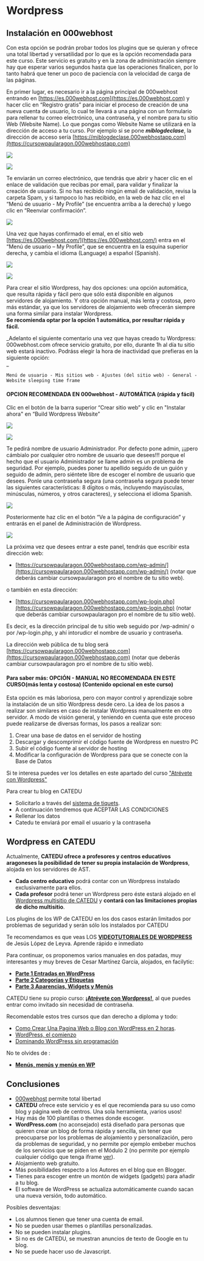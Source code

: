 # Wordpress

## Instalación en 000webhost

Con esta opción se podrán probar todos los plugins que se quieran y ofrece una total libertad y versatilidad por lo que es la opción recomendada para este curso. Este servicio es gratuito y en la zona de administración siempre hay que esperar varios segundos hasta que las operaciones finalicen, por lo tanto habrá que tener un poco de paciencia con la velocidad de carga de las páginas.

En primer lugar, es necesario ir a la página principal de 000webhost entrando en [https://es.000webhost.com](https://es.000webhost.com) y hacer clic en “Registro gratis” para iniciar el proceso de creación de una nueva cuenta de usuario, lo cual te llevará a una página con un formulario para rellenar tu correo electrónico, una contraseña, y el nombre para tu sitio Web \(Website Name\). Lo que pongas como Website Name se utilizará en la dirección de acceso a tu curso. Por ejemplo si se pone _**miblogdeclase**_, la dirección de acceso sería [https://miblogdeclase.000webhostapp.com](https://cursowpaularagon.000webhostapp.com)

![](/assets/hosting0-altaNuevo.png)

![](/assets/hosting1-bienvenida.png)

Te enviarán un correo electrónico, que tendrás que abrir y hacer clic en el enlace de validación que recibas por email, para validar y finalizar la creación de usuario. Si no has recibido ningún email de validación, revisa la carpeta Spam, y si tampoco lo has recibido, en la web de haz clic en el “Menú de usuario - My Profile” \(se encuentra arriba a la derecha\) y luego clic en “Reenviar confirmación”.

![](/assets/hosting2-email.png)

Una vez que hayas confirmado el emal, en el sitio web [https://es.000webhost.com/](https://es.000webhost.com/) entra en el “Menú de usuario – My Profile”, que se encuentra en la esquina superior derecha, y cambia el idioma \(Language\) a español \(Spanish\).

![](/assets/hosting3-myprofile.png)

![](/assets/hosting4-es-es.png)

Para crear el sitio Wordpress, hay dos opciones: una opción automática, que resulta rápida y fácil pero que sólo está disponible en algunos servidores de alojamiento. Y otra opción manual, más lenta y costosa, pero más estándar, ya que los servidores de alojamiento web ofrecerán siempre una forma similar para instalar Wordpress.  
**Se recomienda optar por la opción 1 automática, por resultar rápida y fácil.**

_Adelanto el siguiente comentario una vez que hayas creado tu Wordpress: 000webhost.com ofrece servicio gratuito, por ello, durante 1h al día tu sitio web estará inactivo. Podráss elegir la hora de inactividad que prefieras en la siguiente opción:      
_

```
Menú de usuario - Mis sitios web - Ajustes (del sitio web) - General - Website sleeping time frame
```

#### OPCION RECOMENDADA EN 000webhost - AUTOMÁTICA \(rápida y fácil\)

Clic en el botón de la barra superior “Crear sitio web” y clic en "Instalar ahora" en “Build Wordpress Website”

![](/assets/hosting5-boton-crear.png)

![](/assets/hosting6-boton-crear-wp.png)

Te pedirá nombre de usuario Administrador. Por defecto pone admin, ¡¡¡pero cámbialo por cualquier otro nombre de usuario que desees!!! porque el hecho que el usuario Administrador se llame admin es un problema de seguridad. Por ejemplo, puedes poner tu apellido seguido de un guión y seguido de admin, pero siéntete libre de escoger el nombre de usuario que desees. Ponle una contraseña segura \(una contraseña segura puede tener las siguientes características: 8 dígitos o más, incluyendo mayúsculas, minúsculas, números, y otros caracteres\), y selecciona el idioma Spanish.

![](/assets/hosting7-crear-wp.png)

Posteriormente haz clic en el botón “Ve a la página de configuración” y entrarás en el panel de Administración de Wordpress.

![](/assets/hosting8-wp-creado.png)

La próxima vez que desees entrar a este panel, tendrás que escribir esta dirección web:

* [https://cursowpaularagon.000webhostapp.com/wp-admin/](https://cursowpaularagon.000webhostapp.com/wp-admin/) \(notar que deberás cambiar cursowpaularagon pro el nombre de tu sitio web\).

o también en esta dirección:

* [https://cursowpaularagon.000webhostapp.com/wp-login.php](https://cursowpaularagon.000webhostapp.com/wp-login.php) \(notar que deberás cambiar cursowpaularagon pro el nombre de tu sitio web\).

Es decir, es la dirección principal de tu sitio web seguido por /wp-admin/ o por /wp-login.php, y ahí intorudicr el nombre de usuario y contraseña.

La dirección web pública de tu blog será [https://cursowpaularagon.000webhostapp.com](https://cursowpaularagon.000webhostapp.com) \(notar que deberás cambiar cursowpaularagon pro el nombre de tu sitio web\).

#### Para saber más: OPCIÓN - MANUAL NO RECOMENDADA EN ESTE CURSO\(más lenta y costosa\) \(Contenido opcional en este curso\)

Esta opción es más laboriosa, pero con mayor control y aprendizaje sobre la instalación de un sitio Wordpress desde cero. La idea de los pasos a realizar son similares en caso de instalar Wordpress manualmente en otro servidor. A modo de visión general, y teniendo en cuenta que este proceso puede realizarse de diversas formas, los pasos a realizar son:

1. Crear una base de datos en el servidor de hosting
2. Descargar y descomprimir el código fuente de Wordpress en nuestro PC
3. Subir el código fuente al servidor de hosting
4. Modificar la configuración de Wordpress para que se conecte con la Base de Datos

Si te interesa puedes ver los detalles en este apartado del curso ["Atrévete con Wordpress"](https://catedu.gitbooks.io/atrevete-con-wordpress/content/empezando-con-wordpress/instalar-wordpress-en-000webhost.html)

Para crear tu blog en CATEDU

* Solicitarlo a través del [sistema de tiquets](http://soporte.catedu.es/).
* A continuación tendremos que ACEPTAR LAS CONDICIONES
* Rellenar los datos
* Catedu te enviará por email el usuario y la contraseña

## Wordpress en CATEDU

Actualmente, **CATEDU ofrece a profesores y centros educativos aragoneses la posibilidad de tener su propia instalación de Wordpress**, alojada en los servidores de AST.

* **Cada centro educativo** podrá contar con un Wordpress instalado exclusivamente para ellos. 
* **Cada profesor** podrá tener un Wordpress pero éste estará alojado en el [Wordpress multisitio de CATEDU](http://wp.catedu.es/) y **contará con las limitaciones propias de dicho multisitio**.

Los plugins de los WP de CATEDU en los dos casos estarán limitados por problemas de seguridad y serán sólo los instalados por CATEDU

Te recomendamos es que veas LOS [**VIDEOTUTORIALES DE WORDPRESS** ](http://facilytic.catedu.es/2016/01/15/video-tutoriales-wordpess/) de Jesús López de Leyva. Aprende rápido e inmediato

Para continuar, os proponemos varios manuales en dos patadas, muy interesantes y muy breves de Cesar Martínez García, alojados, en facilytic:

* [**Parte 1 Entradas en WordPress**](http://www.catedu.es/facilytic/wp-content/uploads/2013/04/Manual_WP_1.pdf)
* [**Parte 2 Categorías y Etiquetas**](http://www.catedu.es/facilytic/wp-content/uploads/2013/04/Manual_WP_2.pdf)
* [**Parte 3 Aparencias, Widgets y Menús**](http://www.catedu.es/facilytic/wp-content/uploads/2013/05/Manual_WP_3.pdf) 

CATEDU tiene su propio curso: [**¡Atrévete con Wordpress!**](http://moodle.catedu.es/course/view.php?id=57), al que puedes entrar como invitado sin necesidad de contraseña.

Recomendable estos tres cursos que dan derecho a diploma y todo:

* [Como Crear Una Pagina Web o Blog con WordPress en 2 horas](https://www.udemy.com/como-crear-una-pagina-web-o-blog-con-wordpress/).
* [WordPress, el comienzo](https://www.acamica.com/cursos/63/curso-inicial-wordpress) 
* [Dominando WordPress sin programación ](https://www.udemy.com/dominando-wordpress/)

No te olvides de :

* [**Menús, menús y menús en WP**](http://facilytic.catedu.es/2013/06/11/menus-menus-y-menus-wordpress/)

## Conclusiones

* [000webhost](https://es.000webhost.com/) permite total libertad 
* **CATEDU** ofrece este servicio y es el que recomienda para su uso como blog y página web de centros. Una sola herramienta, ¡varios usos!
* Hay más de 100 plantillas o themes donde escoger.
* **WordPress.com** \(no aconsejado\) está diseñado para personas que quieren crear un blog de forma rápida y sencilla, sin tener que preocuparse por los problemas de alojamiento y personalización, pero da problemas de seguridad, y no permite por ejemplo embeber muchos de los servicios que se piden en el Módulo 2 \(no permite por ejemplo cualquier código que tenga iframe [ver](https://en.support.wordpress.com/code/)\).
* Alojamiento web gratuito.
* Más posibilidades respecto a los Autores en el blog que en Blogger.
* Tienes para escoger entre un montón de widgets \(gadgets\) para añadir a tu blog.
* El software de WordPress se actualiza automáticamente cuando sacan una nueva versión, todo automático.

Posibles desventajas:

* Los alumnos tienen que tener una cuenta de email.
* No se pueden usar themes o plantillas personalizadas.
* No se pueden instalar plugins.
* Si no es de CATEDU,  se muestran anuncios de texto de Google en tu blog.
* No se puede hacer uso de Javascript.



